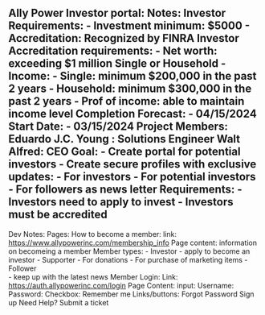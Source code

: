 Ally Power Investor portal:
	Notes: 
		Investor Requirements: 
			- Investment minimum: $5000
			- Accreditation: Recognized by FINRA
		Investor Accreditation requirements:
			- Net worth:  exceeding $1 million Single or Household
			- Income:
				- Single: minimum $200,000 in the past 2 years
				- Household: minimum $300,000 in the past 2 years
				- Prof of income: able to maintain income level
	Completion Forecast:
		-  04/15/2024
	 Start Date: 
		- 03/15/2024
	Project Members:
		Eduardo J.C. Young : Solutions Engineer
		Walt Alfred: CEO
	Goal: 
		- Create portal for potential investors
		- Create secure profiles with exclusive updates:
			- For investors
			- For potential investors
			- For followers as news letter
	Requirements:
		- Investors need to apply to invest
		- Investors must be accredited
---

Dev Notes:
	Pages:
		How to become a member:
			link: https://www.allypowerinc.com/membership_info
			Page content:
				information on becomeing a member
				Member types:
					- Investor
						- apply to become an investor
					- Supporter
						- For donations
						- For purchase of marketing items
					- Follower  
						- keep up with the latest news
		Member Login:
			Link: https://auth.allypowerinc.com/login
			Page Content: 
				input:
					Username:
					Password:
				Checkbox:
					Remember me
				Links/buttons:
					Forgot Password
					Sign up
					Need Help? Submit a ticket
	
	